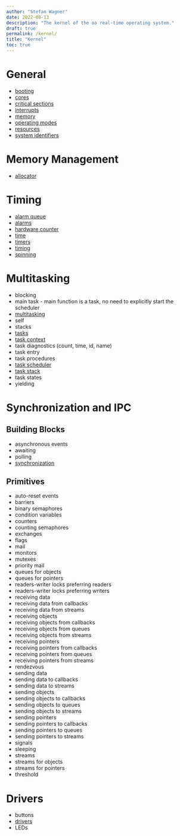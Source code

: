 ```yaml
---
author: "Stefan Wagner"
date: 2022-08-13
description: "The kernel of the ao real-time operating system."
draft: true
permalink: /kernel/
title: "Kernel"
toc: true
---
```


# General

- [booting](booting.md)
- [cores](cores.md)
- [critical sections](critical-sections.md)
- [interrupts](interrupts.md)
- [memory](memory.md)
- [operating modes](operating-modes.md)
- [resources](resources.md)
- [system identifiers](src/ao_sys/ao_sys.h.md)

# Memory Management

- [allocator](allocator.md)

# Timing

- [alarm queue](alarm-queue.md)
- [alarms](alarms.md)
- [hardware counter](hardware-counter.md)
- [time](time.md)
- [timers](timers.md)
- [timing](timing.md)
- [spinning](spinning.md)

# Multitasking

- blocking
- main task - main function is a task, no need to explicitly start the scheduler
- [multitasking](multitasking.md)
- self
- stacks
- [tasks](tasks.md)
- [task context](task-context.md)
- task diagnostics (count, time, id, name)
- task entry
- task procedures
- [task scheduler](task-scheduler.md)
- [task stack](task-stack.md)
- task states
- yielding
  
# Synchronization and IPC

## Building Blocks

- asynchronous events
- awaiting
- polling
- [synchronization](synchronization.md)

## Primitives

- auto-reset events
- barriers
- binary semaphores
- condition variables
- counters
- counting semaphores
- exchanges
- flags
- mail
- monitors
- mutexes
- priority mail
- queues for objects
- queues for pointers
- readers-writer locks preferring readers
- readers-writer locks preferring writers
- receiving data
- receiving data from callbacks
- receiving data from streams
- receiving objects
- receiving objects from callbacks
- receiving objects from queues
- receiving objects from streams
- receiving pointers
- receiving pointers from callbacks
- receiving pointers from queues
- receiving pointers from streams
- rendezvous
- sending data
- sending data to callbacks
- sending data to streams
- sending objects
- sending objects to callbacks
- sending objects to queues
- sending objects to streams
- sending pointers
- sending pointers to callbacks
- sending pointers to queues
- sending pointers to streams
- signals
- sleeping
- streams
- streams for objects
- streams for pointers
- threshold

# Drivers

- buttons
- [drivers](drivers.md)
- LEDs
